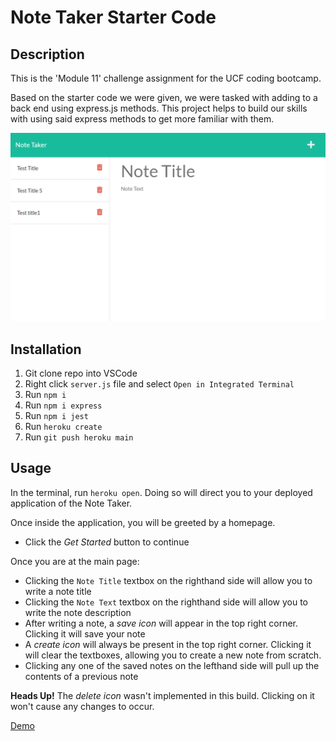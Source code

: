 # Note Taker Starter Code

## Description

This is the 'Module 11' challenge assignment for the UCF coding bootcamp.

Based on the starter code we were given, we were tasked with adding to a back end using express.js methods. This project helps to build our skills with using said express methods to get more familiar with them.

![Preview](./public/assets/images/preview.PNG)

## Installation

1. Git clone repo into VSCode
2. Right click `server.js` file and select `Open in Integrated Terminal`
3. Run `npm i`
4. Run `npm i express`
5. Run `npm i jest`
6. Run `heroku create`
7. Run `git push heroku main`

## Usage

In the terminal, run `heroku open`. Doing so will direct you to your deployed application of the Note Taker.

Once inside the application, you will be greeted by a homepage.
- Click the *Get Started* button to continue

Once you are at the main page:
- Clicking the `Note Title` textbox on the righthand side will allow you to write a note title
- Clicking the `Note Text` textbox on the righthand side will allow you to write the note description
- After writing a note, a *save icon* will appear in the top right corner. Clicking it will save your note
- A *create icon* will always be present in the top right corner. Clicking it will clear the textboxes, allowing you to create a new note from scratch.
- Clicking any one of the saved notes on the lefthand side will pull up the contents of a previous note

**Heads Up!** The *delete icon* wasn't implemented in this build. Clicking on it won't cause any changes to occur.

[Demo](https://drive.google.com/file/d/1hErGgo40LOQIOOIuzXPi3cjYsG73m4Fm/view)